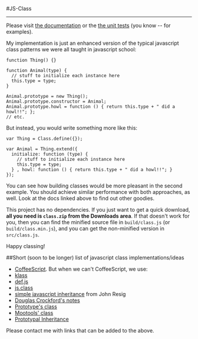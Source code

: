 #JS-Class

---

Please visit [the documentation](http://benekastah.github.com/JS-Class/ "The documentation") 
or the [the unit tests](https://github.com/benekastah/JS-Class/blob/master/test/spec/javascripts/classSpec.js "Class Unit Tests")
(you know -- for examples).

My implementation is just an enhanced version of the typical javascript class patterns we were all taught in javascript
school:

```
function Thing() {}

function Animal(type) {
  // stuff to initialize each instance here
  this.type = type;
}

Animal.prototype = new Thing();
Animal.prototype.constructor = Animal;
Animal.prototype.howl = function () { return this.type + " did a howl!!"; };
// etc.
```

But instead, you would write something more like this:

```
var Thing = Class.define({});

var Animal = Thing.extend({
  initialize: function (type) {
    // stuff to initialize each instance here
    this.type = type;
  } , howl: function () { return this.type + " did a howl!!"; }
});
```

You can see how building classes would be more pleasant in the second example. You should achieve similar
performance with both approaches, as well. Look at the docs linked above to find out other goodies.

This project has no dependencies. If you just want to get a quick download, **all you need is `class.zip` from the Downloads area**.
If that doesn't work for you, then you can find the minified source file in `build/class.js` (or `build/class.min.js`),
and you can get the non-minified version in `src/class.js`.

Happy classing!

##Short (soon to be longer) list of javascript class implementations/ideas
  * [CoffeeScript](https://github.com/jashkenas/coffee-script). But when we can't CoffeeScript, we use:
  * [klass](http://www.dustindiaz.com/klass)
  * [def.js](https://github.com/tobeytailor/def.js)
  * [js.class](https://github.com/jcoglan/js.class)
  * [simple javascript inheritance](http://ejohn.org/blog/simple-javascript-inheritance/) from John Resig
  * [Douglas Crockford's notes](http://www.crockford.com/javascript/inheritance.html)
  * [Prototype's class](http://www.prototypejs.org/api/class)
  * [Mootools' class](http://mootools.net/docs/core/Class/Class)
  * [Prototypal Inheritance](http://howtonode.org/prototypical-inheritance)

Please contact me with links that can be added to the above.